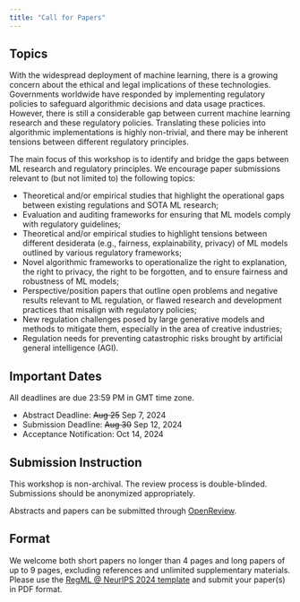 ```yaml
---
title: "Call for Papers"
---
```


## Topics

With the widespread deployment of machine learning, there is a growing concern about the ethical and legal implications of these technologies. Governments worldwide have responded by implementing regulatory policies to safeguard algorithmic decisions and data usage practices. However, there is still a considerable gap between current machine learning research and these regulatory policies. Translating these policies into algorithmic implementations is highly non-trivial, and there may be inherent tensions between different regulatory principles.

The main focus of this workshop is to identify and bridge the gaps between ML research and regulatory principles. We encourage paper submissions relevant to (but not limited to) the following topics:

- Theoretical and/or empirical studies that highlight the operational gaps between existing regulations and SOTA ML research;
- Evaluation and auditing frameworks for ensuring that ML models comply with regulatory guidelines;
- Theoretical and/or empirical studies to highlight tensions between different desiderata (e.g., fairness, explainability, privacy) of ML models outlined by various regulatory frameworks;
- Novel algorithmic frameworks to operationalize the right to explanation, the right to privacy, the right to be forgotten, and to ensure fairness and robustness of ML models;
- Perspective/position papers that outline open problems and negative results relevant to ML regulation, or flawed research and development practices that misalign with regulatory policies;
- New regulation challenges posed by large generative models and methods to mitigate them, especially in the area of creative industries;
- Regulation needs for preventing catastrophic risks brought by artificial general intelligence (AGI).


## Important Dates

All deadlines are due 23:59 PM in GMT time zone.

- Abstract Deadline: ~~Aug 25~~ Sep 7, 2024
- Submission Deadline: ~~Aug 30~~ Sep 12, 2024
- Acceptance Notification: Oct 14, 2024

## Submission Instruction

This workshop is non-archival. The review process is double-blinded. Submissions should be anonymized appropriately.

Abstracts and papers can be submitted through [OpenReview](https://openreview.net/group?id=NeurIPS.cc/2024/Workshop/RegML).

## Format

We welcome both short papers no longer than 4 pages and long papers of up to 9 pages, excluding references and unlimited supplementary materials. Please use the [RegML @ NeurIPS 2024 template](/template/Formatting_Instructions_For_RegML_at_NeurIPS_2024.zip) and submit your paper(s) in PDF format.